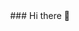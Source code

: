 <div id="header" align="center">
  ### Hi there 👋
</div>

<div id="stat" align="center>
  ### :fire: Stat :
  [![GitHub Streak](http://github-readme-streak-stats.herokuapp.com?user=AlexErmakov97&theme=dark&background=000000)](https://git.io/streak-stats)
</div>
  
<!--
**AlexErmakov97/AlexErmakov97** is a ✨ _special_ ✨ repository because its `README.md` (this file) appears on your GitHub profile.

Here are some ideas to get you started:

- 🔭 I’m currently working on ...
- 🌱 I’m currently learning ...
- 👯 I’m looking to collaborate on ...
- 🤔 I’m looking for help with ...
- 💬 Ask me about ...
- 📫 How to reach me: ...
- 😄 Pronouns: ...
- ⚡ Fun fact: ...
-->
